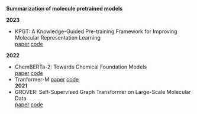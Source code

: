 **Summarization of molecule pretrained models**  


**2023**
- KPGT: A Knowledge-Guided Pre-training Framework for Improving Molecular Representation Learning  
[paper](https://www.nature.com/articles/s41467-023-43214-1)
[code](https://github.com/lihan97/KPGT?tab=readme-ov-file)

**2022**  
- ChemBERTa-2: Towards Chemical Foundation
Models  
[paper](https://arxiv.org/pdf/2209.01712)
[code](https://github.com/seyonechithrananda/bert-loves-chemistry)  
- Tranformer-M
[paper](https://arxiv.org/pdf/2210.01765)
[code](https://github.com/lsj2408/Transformer-M?tab=readme-ov-file)  
**2021**
- GROVER: Self-Supervised Graph Transformer on Large-Scale Molecular Data  
[paper](https://arxiv.org/pdf/2007.02835)
[code](https://github.com/tencent-ailab/grover)
